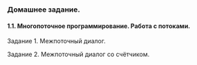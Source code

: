 ### Домашнее задание.

#### 1.1. Многопоточное программирование. Работа с потоками.

Задание 1. Межпоточный диалог.

Задание 2. Межпоточный диалог со счётчиком.